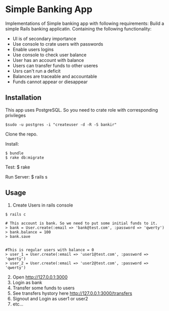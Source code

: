 # Simple Banking App

Implementations of Simple banking app with following requirements:
Build a simple Rails banking applicatin. Containing the following
functionality:
- UI is of secondary importance
- Use console to crate users with passwords
- Enable users logins
- Use  console to check user balance
- User has an account with balance
- Users can transfer funds to other useres
- Usrs can't run a deficit
- Balances are traceable and accountable
- Funds cannot appear or diesappear
 
## Installation

This app uses PostgreSQL. So you need to crate role with corresponding privileges

    $sudo -u postgres -i "createuser -d -R -S bankir"

Clone the repo.

Install:

    $ bundle
    $ rake db:migrate

Test:
    $ rake

Run Server: 
   $ rails s

## Usage

1. Create Users in rails console
```
$ rails c

# This account is bank. So we need to put some initial funds to it.
> bank = User.create(:email => 'bank@test.com', :password => 'qwerty')
> bank.balance = 100
> bank.save


#This is regular users with balance = 0
> user_1 = User.create(:email => 'user1@test.com', :password => 'qwerty')
> user_2 = User.create(:email => 'user2@test.com', :password => 'qwerty')
```

2. Open http://127.0.0.1:3000
3. Login as bank
3. Transfer some funds to users
4. See transfers hystory here http://127.0.0.1:3000/transfers 
4. Signout and Login as user1 or user2 
5. etc...
